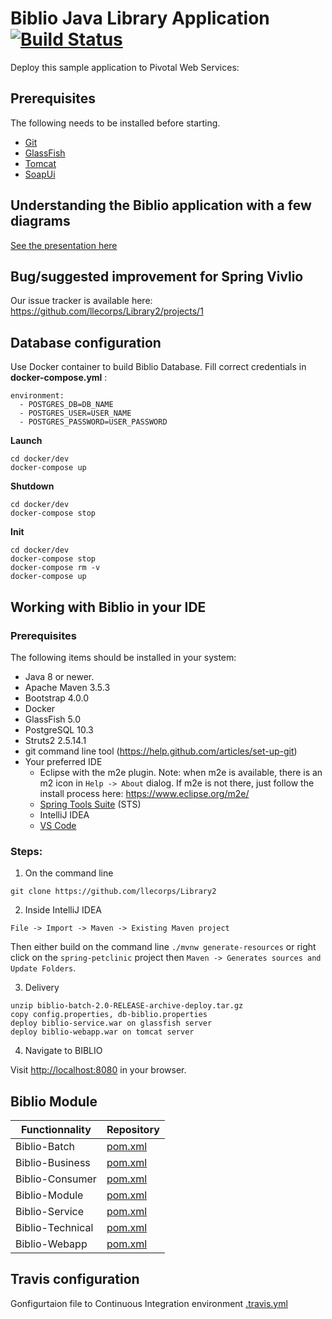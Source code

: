 # Biblio Java Library Application [![Build Status](https://travis-ci.com/llecorps/Library2.svg?branch=master)](https://travis-ci.com/llecorps/Library2)
Deploy this sample application to Pivotal Web Services:


## Prerequisites
The following needs to be installed before starting.
* [Git](https://git-scm.com/downloads)
* [GlassFish](https://javaee.github.io/glassfish/)
* [Tomcat](http://tomcat.apache.org/)
* [SoapUi](https://www.soapui.org/)


## Understanding the Biblio application with a few diagrams
[See the presentation here](https://github.com/llecorps/Library2/blob/master/doc/SOA%20BIBLIO.pptx)

## Bug/suggested improvement for Spring Vivlio
Our issue tracker is available here: https://github.com/llecorps/Library2/projects/1


## Database configuration

Use Docker container to build Biblio Database.
Fill correct credentials in **docker-compose.yml** :
```
environment:
  - POSTGRES_DB=DB_NAME
  - POSTGRES_USER=USER_NAME
  - POSTGRES_PASSWORD=USER_PASSWORD
```
**Launch**
```
cd docker/dev
docker-compose up
```
**Shutdown**
```
cd docker/dev
docker-compose stop
```
**Init**
```
cd docker/dev
docker-compose stop
docker-compose rm -v
docker-compose up
```


## Working with Biblio in your IDE

### Prerequisites
The following items should be installed in your system:
* Java 8 or newer.
* Apache Maven 3.5.3
* Bootstrap 4.0.0
* Docker
* GlassFish 5.0
* PostgreSQL 10.3
* Struts2 2.5.14.1
* git command line tool (https://help.github.com/articles/set-up-git)
* Your preferred IDE
  * Eclipse with the m2e plugin. Note: when m2e is available, there is an m2 icon in `Help -> About` dialog. If m2e is
  not there, just follow the install process here: https://www.eclipse.org/m2e/
  * [Spring Tools Suite](https://spring.io/tools) (STS)
  * IntelliJ IDEA
  * [VS Code](https://code.visualstudio.com)

### Steps:

1) On the command line
```
git clone https://github.com/llecorps/Library2
```
2) Inside IntelliJ IDEA
```
File -> Import -> Maven -> Existing Maven project
```


Then either build on the command line `./mvnw generate-resources`
or right click on the `spring-petclinic` project then `Maven -> Generates sources and Update Folders`.

3) Delivery
```
unzip biblio-batch-2.0-RELEASE-archive-deploy.tar.gz
copy config.properties, db-biblio.properties
deploy biblio-service.war on glassfish server
deploy biblio-webapp.war on tomcat server
```

4) Navigate to BIBLIO

Visit [http://localhost:8080](http://localhost:8080) in your browser.

## Biblio Module

|Functionnality | Repository  |
|--------------------------|---|
|Biblio-Batch | [pom.xml](https://github.com/llecorps/Library2/blob/master/biblio/biblio-batch/pom.xml) |
|Biblio-Business | [pom.xml](https://github.com/llecorps/Library2/blob/master/biblio/biblio-business/pom.xml) |
|Biblio-Consumer | [pom.xml](https://github.com/llecorps/Library2/blob/master/biblio/biblio-consumer/pom.xml) |
|Biblio-Module | [pom.xml](https://github.com/llecorps/Library2/blob/master/biblio/biblio-model/pom.xml) |
|Biblio-Service | [pom.xml](https://github.com/llecorps/Library2/blob/master/biblio/biblio-service/pom.xml) |
|Biblio-Technical | [pom.xml](https://github.com/llecorps/Library2/blob/master/biblio/biblio-technical/pom.xml) |
|Biblio-Webapp | [pom.xml](https://github.com/llecorps/Library2/blob/master/biblio/pom.xml) |

## Travis configuration

Gonfigurtaion file to Continuous Integration environment [.travis.yml](https://github.com/llecorps/Library2/blob/master/.travis.yml)
